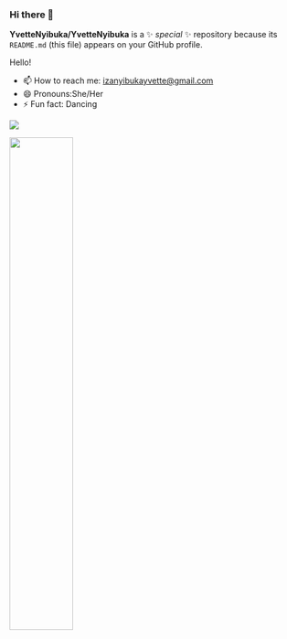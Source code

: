 ### Hi there 👋

**YvetteNyibuka/YvetteNyibuka** is a ✨ _special_ ✨ repository because its `README.md` (this file) appears on your GitHub profile.

Hello!

- 📫 How to reach me: izanyibukayvette@gmail.com
- 😄 Pronouns:She/Her
- ⚡ Fun fact: Dancing



[![](https://visitcount.itsvg.in/api?id=YvetteNyibuka&icon=0&color=0)](https://visitcount.itsvg.in)


<img align="left" width="47%" src="https://github-readme-stats.vercel.app/api/top-langs/?username=YvetteNyibuka&layout=compact"/>
